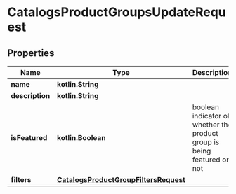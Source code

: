 
# CatalogsProductGroupsUpdateRequest

## Properties
Name | Type | Description | Notes
------------ | ------------- | ------------- | -------------
**name** | **kotlin.String** |  |  [optional]
**description** | **kotlin.String** |  |  [optional]
**isFeatured** | **kotlin.Boolean** | boolean indicator of whether the product group is being featured or not |  [optional]
**filters** | [**CatalogsProductGroupFiltersRequest**](CatalogsProductGroupFiltersRequest.md) |  |  [optional]



